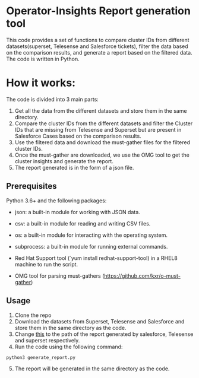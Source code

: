 # Operator-Insights Report generation tool
This code provides a set of functions to compare cluster IDs from different datasets(superset, Telesense and Salesforce tickets), filter the data based on the comparison results, and generate a report based on the filtered data. The code is written in Python.

# How it works:
The code is divided into 3 main parts:

1. Get all the data from the different datasets and store them in the same directory.
2. Compare the cluster IDs from the different datasets and filter the Cluster IDs that are missing from Telesense and Superset but are present in Salesforce Cases based on the comparison results.
3. Use the filtered data and download the must-gather files for the filtered cluster IDs.
4. Once the must-gather are downloaded, we use the OMG tool to get the cluster insights and generate the report.
5. The report generated is in the form of a json file.

## Prerequisites
Python 3.6+ and the following packages:

- json: a built-in module for working with JSON data.
- csv: a built-in module for reading and writing CSV files.
- os: a built-in module for interacting with the operating system.
- subprocess: a built-in module for running external commands.

- Red Hat Support tool (`yum install redhat-support-tool) in a RHEL8 machine to run the script.
- OMG tool for parsing must-gathers (https://github.com/kxr/o-must-gather)

## Usage
1. Clone the repo
2. Download the datasets from Superset, Telesense and Salesforce and store them in the same directory as the code.
3. Change [this](https://github.com/yashoza19/operator-insights/blob/c34b12363a11ab101c59ebfe414fba06ff8f2dbc/generate_report.py#LL170C23-L170C46) to the path of the report generated by salesforce, Telesense and superset respectively.
4. Run the code using the following command:
```
python3 generate_report.py
```
5. The report will be generated in the same directory as the code.
